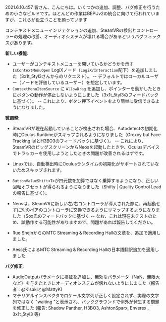 2021.6.10.457
皆さん、こんにちは。いくつかの追加、調整、バグ修正を行うための小さなビルドです。ほとんどの作業はBEPUv2の統合に向けて行われていますが、これらが役立つことを願っています

コンテキストメニューインジェクションの追加、SteamVRの検出とコントローラーの処理の改善、オーディオシステムが壊れる場合があるというバグフィックスがあります。

**新しい機能**:
- ユーザーがコンテキストメニューを開いているかどうかを示す `IsContextMenuOpen` LogiXノード（`LogiX/Interaction`配下）を追加しました（3x1t_5tyl3さんからのリクエスト）。
-- デフォルトではローカルユーザー（ノードを評価しているユーザー）を想定しています。
- `ContextMenuItemSource` に `AllowDrag` を追加し、ポインターを動かしたときにボタンの動作が停止しないようにしました（3x1t_5tyl3のフィードバックに基づく）。
-- これにより、ボタン押下イベントをより簡単に受信できるようになりました。

**微調整**:
- SteamVRが現在起動していることが検出された場合、Autodetectの初期化時にOculus Runtimeがスキップされるようになりました（Groxxy but Face Tracking lulとH3BO3のフィードバックに基づく）。
-- これにより、SteamVRのビッグスクリーンからNeosを起動したときや、Oculusデバイスでトラッカーを使用しようとしたときの問題が改善されるはずです。
- Linuxでは、自動検出時にOculusランタイムの初期化がサポートされていないためスキップされます。
- `ButtonValueShift<T>`が四元数を加算ではなく乗算するようになり、正しい回転オフセットが得られるようになりました（Shifty | Quality Control Leadの報告に基づく）。
- Neosは、SteamVRに新しい左/右コントローラが導入された際に、再起動せずに別のペアのコントローラに交換できるようにリマップするようになりました（Sox氏のフィードバックに基づく
-- なお、これは現在未テストのため、誤動作する可能性がありますので、問題があれば報告してください。
- Rue ShejnからのMTC Streaming & Recording Hallの文章を、追加で適用しました。

- Aesc氏によるMTC Streaming & Recording Hallの日本語翻訳追加を適用しました

**バグ修正**:
- AudioOutputパラメータに検証を追加し、無効なパラメータ（NaN、無限大など）を与えたときにオーディオシステムが壊れないようにしました（報告者：@Kisakiと@MattyK)
- マテリアルインスペクタでロケール文字列が正しく設定されず、実際の文字列ではなく "waiting "と表示され、バックグラウンドで例外が発生する問題を修正した (報告: Shadow Panther, H3BO3, AshtonSparx, Enverex , 3x1t_5tyl3 等)
